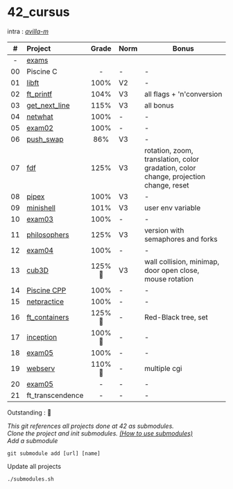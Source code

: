 # 42_cursus  
intra : [<i>avilla-m</i>](https://profile.intra.42.fr/users/avilla-m)

| # | Project | Grade | Norm | Bonus | 
| :-: | :- | :-: | - | - |
| -|[exams](https://github.com/Arivima/42_exams.git)|
| 00 | Piscine C |-|-|-|
| 01 | [libft](https://github.com/Arivima/42_libft.git)<t>|100%|V2|-|
| 02 | [ft_printf](https://github.com/Arivima/42_ft_printf.git)|104%|V3| all flags + 'n'conversion |
| 03 | [get_next_line](https://github.com/Arivima/42_get_next_line.git)|115%| V3 | all bonus |
| 04 | [netwhat](https://github.com/Arivima/42_netwhat.git)|100%|-|-|
| 05 | [exam02](https://github.com/Arivima/42_exams/tree/main/exam02)| 100% |-|-|
| 06 | [push_swap](https://github.com/Arivima/42_push_swap.git)|86%| V3 | -  |
| 07 | [fdf](https://github.com/Arivima/42_fdf.git)| 125%| V3|rotation, zoom, translation, color gradation, color change, projection change, reset |
| 08 | [pipex](https://github.com/Arivima/42_pipex.git) | 100% | V3| - |
| 09 | [minishell](https://github.com/Arivima/42_minishell.git)|101%| V3| user env variable |
| 10 | [exam03](https://github.com/Arivima/42_exams/tree/main/exam03)|100%|-|-|
| 11 | [philosophers](https://github.com/Arivima/42_philosophers.git)|125%| V3| version with semaphores and forks |
| 12 | [exam04](https://github.com/Arivima/42_exams/tree/main/exam04)|100%|-|-|
| 13 | [cub3D](https://github.com/Arivima/42_Cub3D.git)|125% :star2: | V3| wall collision, minimap, door open close, mouse rotation |
| 14 | [Piscine CPP](https://github.com/Arivima/42_Piscine_CPP.git)|100%|-|-|
| 15 | [netpractice](https://github.com/Arivima/42_NetPractice.git)|100%|-|-|
| 16 | [ft_containers](https://github.com/Arivima/42_ft_containers.git)|125% :star2:|-| Red-Black tree, set |
| 17 | [inception](https://github.com/Arivima/42_inception.git)|100% :star2:|-|-|
| 18 | [exam05](https://github.com/Arivima/42_exams/tree/main/exam05)|100%|-|-|
| 19 | [webserv](https://github.com/Arivima/42_webserv.git)|110% :star2:|-| multiple cgi |
| 20 | [exam05](https://github.com/Arivima/42_exams/tree/main/exam06)|-|-|-|
| 21 | ft_transcendence|-|-|-|

  Outstanding : :star2: 
  
<i>This git references all projects done at 42 as submodules.  
Clone the project and init submodules. [(How to use submodules)](https://git-scm.com/book/en/v2/Git-Tools-Submodules)  
Add a submodule</i>   

    git submodule add [url] [name]

Update all projects 

    ./submodules.sh
